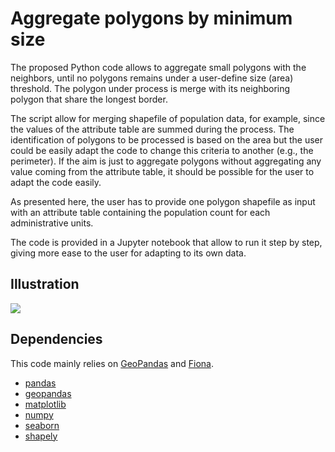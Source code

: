 # Aggregate polygons by minimum size

The proposed Python code allows to aggregate small polygons with the neighbors, until no polygons remains under a user-define size (area) threshold. The polygon under process is merge with its neighboring polygon that share the longest border.

The script allow for merging shapefile of population data, for example, since the values of the attribute table are summed during the process. The identification of polygons to be processed is based on the area but the user could be easily adapt the code to change this criteria to another (e.g., the perimeter). If the aim is just to aggregate polygons without aggregating any value coming from the attribute table, it should be possible for the user to adapt the code easily. 

As presented here, the user has to provide one polygon shapefile as input with an attribute table containing the population count for each administrative units. 

The code is provided in a Jupyter notebook that allow to run it step by step, giving more ease to the user for adapting to its own data.

## Illustration
![ ](Illustrations/illustration.gif)

## Dependencies
This code mainly relies on [GeoPandas](http://geopandas.org/) and [Fiona](https://pypi.org/project/Fiona/).

- [pandas](https://pandas.pydata.org/)
- [geopandas](http://geopandas.org/)
- [matplotlib](https://matplotlib.org/)
- [numpy](http://www.numpy.org/)
- [seaborn](https://seaborn.pydata.org/)
- [shapely](https://pypi.org/project/Shapely/)